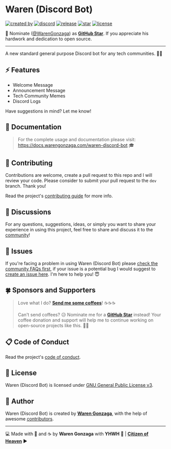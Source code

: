 # Waren (Discord Bot)

[![created by](https://img.shields.io/badge/created%20by-Waren%20Gonzaga-blue.svg?longCache=true&style=flat-square)](https://github.com/warengonzaga) [![discord](https://img.shields.io/discord/659684980137656340?color=%235865F2&label=discord&logo=discord&logoColor=white&style=flat-square)](https://wrngnz.ga/discord) [![release](https://img.shields.io/github/release/warengonzaga/waren-discord-bot.svg?style=flat-square)](https://github.com/warengonzaga/waren-discord-bot/releases) [![star](https://img.shields.io/github/stars/warengonzaga/waren-discord-bot.svg?style=flat-square)](https://github.com/warengonzaga/waren-discord-bot/stargazers) [![license](https://img.shields.io/github/license/warengonzaga/waren-discord-bot.svg?style=flat-square)](https://github.com/warengonzaga/waren-discord-bot/blob/main/license)

📢 Nominate ([@WarenGonzaga](https://warengonzaga.com)) as **[GitHub Star](https://stars.github.com/nominate)**. If you appreciate his hardwork and dedication to open source.

---

A new standard general purpose Discord bot for any tech communities. 🤖🚀

## ⚡ Features

- Welcome Message
- Announcement Message
- Tech Community Memes
- Discord Logs

Have suggestions in mind? Let me know!

## 📖 Documentation

> For the complete usage and documentation please visit:
> <https://docs.warengonzaga.com/waren-discord-bot> 🎓

## 🎯 Contributing

Contributions are welcome, create a pull request to this repo and I will review your code. Please consider to submit your pull request to the `dev` branch. Thank you!

Read the project's [contributing guide](./CONTRIBUTING.md) for more info.

## 💬 Discussions

For any questions, suggestions, ideas, or simply you want to share your experience in using this project, feel free to share and discuss it to the [community](https://github.com/warengonzaga/waren-discord-bot/discussions)!

## 🐛 Issues

If you're facing a problem in using Waren (Discord Bot) please [check the community FAQs first](https://github.com/WarenGonzaga/waren-discord-bot/discussions?discussions_q=label%3Afaq), if your issue is a potential bug I would suggest to [create an issue here](https://github.com/warengonzaga/waren-discord-bot/issues/new). I'm here to help you! 😇

## 🍀 Sponsors and Supporters

> Love what I do? **[Send me some coffees](https://buymeacoff.ee/wareneutron)**! ☕☕☕
>
> Can't send coffees? 😥 Nominate me for a **[GitHub Star](https://stars.github.com/nominate)** instead!
> Your coffee donation and support will help me to continue working on open-source projects like this. 🙏😇

## 📋 Code of Conduct

Read the project's [code of conduct](./code_of_conduct.md).

## 📃 License

Waren (Discord Bot) is licensed under [GNU General Public License v3](https://opensource.org/licenses/GPL-3.0).

## 📝 Author

Waren (Discord Bot) is created by **[Waren Gonzaga](https://github.com/warengonzaga)**, with the help of awesome [contributors](https://github.com/warengonzaga/waren-discord-bot/graphs/contributors).

---

💻 Made with 💖 and ☕ by **Waren Gonzaga** with **YHWH** 🙏 | **[Citizen of Heaven](https://youtu.be/GwirdlbkUD8?t=150)** ▶️
